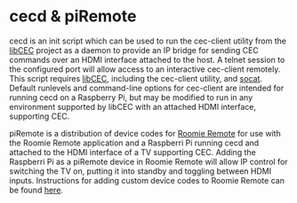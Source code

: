 cecd & piRemote
===============

cecd is an init script which can be used to run the cec-client utility from the
[libCEC][1] project as a daemon to provide an IP bridge for sending CEC commands
over an HDMI interface attached to the host. A telnet session to the configured
port will allow access to an interactive cec-client remotely. This script
requires [libCEC][1], including the cec-client utility, and [socat][2]. Default
runlevels and command-line options for cec-client are intended for running cecd
on a Raspberry Pi, but may be modified to run in any environment supported by
libCEC with an attached HDMI interface, supporting CEC.

piRemote is a distribution of device codes for [Roomie Remote][3] for use with
the Roomie Remote application and a Raspberri Pi running cecd and attached to
the HDMI interface of a TV supporting CEC. Adding the Raspberri Pi as a
piRemote device in Roomie Remote will allow IP control for switching the TV
on, putting it into standby and toggling between HDMI inputs. Instructions for
adding custom device codes to Roomie Remote can be found [here][4].

[1]: http://libcec.pulse-eight.com
[2]: http://freecode.com/projects/socat
[3]: http://www.roomieremote.com
[4]: http://www.roomieremote.com/support/#customDevice

